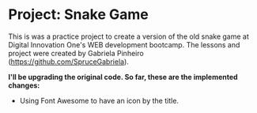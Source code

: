 # Project: Snake Game
This is was a practice project to create a version of the old snake game at Digital Innovation One's WEB development bootcamp. The lessons and project were created by Gabriela Pinheiro (https://github.com/SpruceGabriela).

**I'll be upgrading the original code. So far, these are the implemented changes:**

- Using Font Awesome to have an icon by the title.

